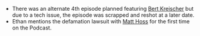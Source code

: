 * There was an alternate 4th episode planned featuring [Bert Kreischer](/people/bkreischer) but due to a tech issue, the episode was scrapped and reshot at a later date.
* Ethan mentions the defamation lawsuit with [Matt Hoss](/people/mhosseinzadeh) for the first time on the Podcast.
